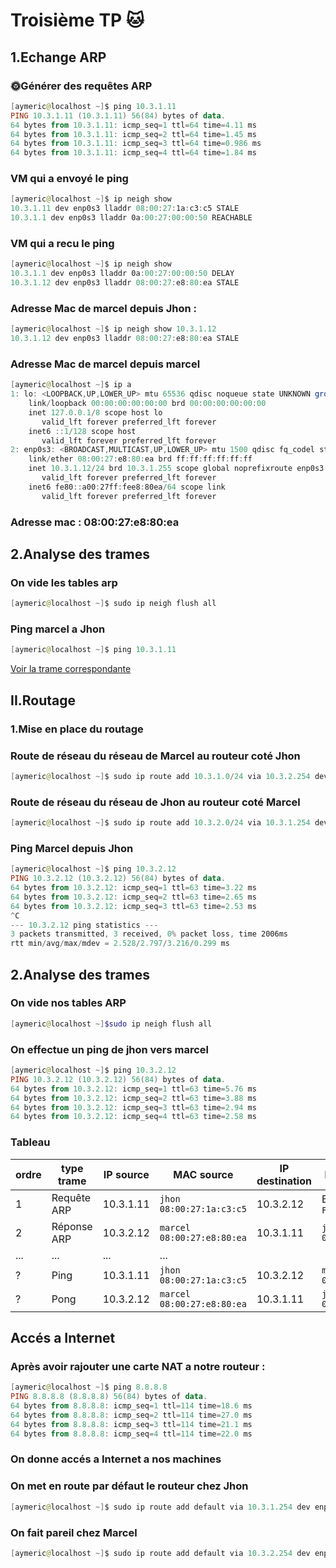 # Troisième TP 🐱

## 1.Echange ARP

### 🌞Générer des requêtes ARP

```PowerShell
[aymeric@localhost ~]$ ping 10.3.1.11
PING 10.3.1.11 (10.3.1.11) 56(84) bytes of data.
64 bytes from 10.3.1.11: icmp_seq=1 ttl=64 time=4.11 ms
64 bytes from 10.3.1.11: icmp_seq=2 ttl=64 time=1.45 ms
64 bytes from 10.3.1.11: icmp_seq=3 ttl=64 time=0.986 ms
64 bytes from 10.3.1.11: icmp_seq=4 ttl=64 time=1.84 ms
```
### VM qui a envoyé le ping
```PowerShell
[aymeric@localhost ~]$ ip neigh show
10.3.1.11 dev enp0s3 lladdr 08:00:27:1a:c3:c5 STALE
10.3.1.1 dev enp0s3 lladdr 0a:00:27:00:00:50 REACHABLE
```

### VM qui a recu le ping

```PowerShell
[aymeric@localhost ~]$ ip neigh show
10.3.1.1 dev enp0s3 lladdr 0a:00:27:00:00:50 DELAY
10.3.1.12 dev enp0s3 lladdr 08:00:27:e8:80:ea STALE
```

### Adresse Mac de marcel depuis Jhon :
```PowerShell
[aymeric@localhost ~]$ ip neigh show 10.3.1.12
10.3.1.12 dev enp0s3 lladdr 08:00:27:e8:80:ea STALE
```

### Adresse Mac de marcel depuis marcel
```PowerShell
[aymeric@localhost ~]$ ip a
1: lo: <LOOPBACK,UP,LOWER_UP> mtu 65536 qdisc noqueue state UNKNOWN group default qlen 1000
    link/loopback 00:00:00:00:00:00 brd 00:00:00:00:00:00
    inet 127.0.0.1/8 scope host lo
       valid_lft forever preferred_lft forever
    inet6 ::1/128 scope host
       valid_lft forever preferred_lft forever
2: enp0s3: <BROADCAST,MULTICAST,UP,LOWER_UP> mtu 1500 qdisc fq_codel state UP group default qlen 1000
    link/ether 08:00:27:e8:80:ea brd ff:ff:ff:ff:ff:ff
    inet 10.3.1.12/24 brd 10.3.1.255 scope global noprefixroute enp0s3
       valid_lft forever preferred_lft forever
    inet6 fe80::a00:27ff:fee8:80ea/64 scope link
       valid_lft forever preferred_lft forever
```
### Adresse mac : 08:00:27:e8:80:ea

## 2.Analyse des trames

### On vide les tables arp 
 ```PowerShell
 [aymeric@localhost ~]$ sudo ip neigh flush all
 ```
 ### Ping marcel a Jhon

 ```PowerShell
 [aymeric@localhost ~]$ ping 10.3.1.11
 ```

[Voir la trame correspondante](./tp3_arp.pcapng)

## II.Routage

### 1.Mise en place du routage

### Route de réseau du réseau de Marcel au routeur coté Jhon

```PowerShell
[aymeric@localhost ~]$ sudo ip route add 10.3.1.0/24 via 10.3.2.254 dev enp0s3
```

### Route de réseau du réseau de Jhon au routeur coté Marcel
```PowerShell
[aymeric@localhost ~]$ sudo ip route add 10.3.2.0/24 via 10.3.1.254 dev enp0s3
```


### Ping Marcel depuis Jhon 

```PowerShell
[aymeric@localhost ~]$ ping 10.3.2.12
PING 10.3.2.12 (10.3.2.12) 56(84) bytes of data.
64 bytes from 10.3.2.12: icmp_seq=1 ttl=63 time=3.22 ms
64 bytes from 10.3.2.12: icmp_seq=2 ttl=63 time=2.65 ms
64 bytes from 10.3.2.12: icmp_seq=3 ttl=63 time=2.53 ms
^C
--- 10.3.2.12 ping statistics ---
3 packets transmitted, 3 received, 0% packet loss, time 2006ms
rtt min/avg/max/mdev = 2.528/2.797/3.216/0.299 ms
```

## 2.Analyse des trames

### On vide nos tables ARP

```PowerShell
[aymeric@localhost ~]$sudo ip neigh flush all
```

### On effectue un ping de jhon vers marcel 

```PowerShell
[aymeric@localhost ~]$ ping 10.3.2.12
PING 10.3.2.12 (10.3.2.12) 56(84) bytes of data.
64 bytes from 10.3.2.12: icmp_seq=1 ttl=63 time=5.76 ms
64 bytes from 10.3.2.12: icmp_seq=2 ttl=63 time=3.88 ms
64 bytes from 10.3.2.12: icmp_seq=3 ttl=63 time=2.94 ms
64 bytes from 10.3.2.12: icmp_seq=4 ttl=63 time=2.58 ms
```
 
 ### Tableau


| ordre | type trame  | IP source | MAC source                  | IP destination | MAC destination             |
| ----- | ----------- | --------- | -------------------------   | -------------- | --------------------------  |
| 1     | Requête ARP | 10.3.1.11 | `jhon` `08:00:27:1a:c3:c5`  | 10.3.2.12      | Broadcast `FF:FF:FF:FF:FF`  |
| 2     | Réponse ARP | 10.3.2.12 | `marcel` `08:00:27:e8:80:ea`| 10.3.1.11      | `jhon` `08:00:27:1a:c3:c5`  |
| ...   | ...         | ...       | ...                         |                |                             |
| ?     | Ping        | 10.3.1.11 | `jhon` `08:00:27:1a:c3:c5`  | 10.3.2.12      | `marcel` `08:00:27:e8:80:ea`|
| ?     | Pong        | 10.3.2.12 | `marcel` `08:00:27:e8:80:ea`| 10.3.1.11      | `jhon` `08:00:27:1a:c3:c5`  |

## Accés a Internet 

### Après avoir rajouter une carte NAT a notre routeur :

```PowerShell
[aymeric@localhost ~]$ ping 8.8.8.8
PING 8.8.8.8 (8.8.8.8) 56(84) bytes of data.
64 bytes from 8.8.8.8: icmp_seq=1 ttl=114 time=18.6 ms
64 bytes from 8.8.8.8: icmp_seq=2 ttl=114 time=27.0 ms
64 bytes from 8.8.8.8: icmp_seq=3 ttl=114 time=21.1 ms
64 bytes from 8.8.8.8: icmp_seq=4 ttl=114 time=22.0 ms
```

### On donne accés a Internet a nos machines 

### On met en route par défaut le routeur chez Jhon

```PowerShell
[aymeric@localhost ~]$ sudo ip route add default via 10.3.1.254 dev enp0s3
```

### On fait pareil chez Marcel

```PowerShell
[aymeric@localhost ~]$ sudo ip route add default via 10.3.2.254 dev enp0s3
```
